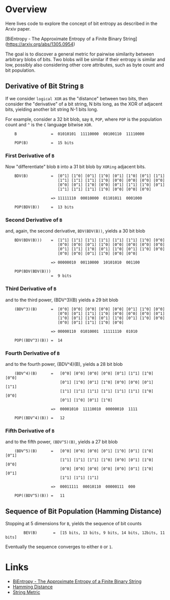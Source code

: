 # Overview

Here lives code to explore the concept of bit entropy as described in
the Arxiv paper.

[BiEntropy - The Approximate Entropy of a Finite Binary String]
(https://arxiv.org/abs/1305.0954)

The goal is to discover a general metric for pairwise similarity between
arbitrary blobs of bits.  Two blobs will be similar if their entropy is
similar and low, possibly also considering other core attributes, such as byte
count and bit population.

## Derivative of Bit String `B`

If we consider `logical XOR` as the "distance" between two bits, then consider
the "derivative" of a bit string, N bits long, as the XOR of adjacent bits,
yielding another bit string N-1 bits long.

For example, consider a 32 bit blob, say `B`, `POP`, where `POP` is the
population count and `^` is the `C` language bitwise `XOR`.
```
    B               =  01010101  11110000  00100110  11110000

    POP(B)          =  15 bits
```

### First Derivative of `B`

Now "differentiate" blob `B` into a 31 bit blob by `XORing` adjacent bits.
```
    BDV(B)          =  [0^1] [1^0] [0^1] [1^0] [0^1] [1^0] [0^1] [1^1] 
                       [1^1] [1^1] [1^1] [1^0] [0^0] [0^0] [0^0] [0^0]
                       [0^0] [0^1] [1^0] [0^0] [0^1] [1^1] [1^0] [0^1]
                       [1^1] [1^1] [1^1] [1^0] [0^0] [0^0] [0^0]

                    => 11111110  00010000  01101011  0001000

    POP(BDV(B))     =  13 bits
```

### Second Derivative of `B`

and, again, the second derivative, `BDV(BDV(B))`, yields a 30 bit blob

```
    BDV(BDV(B)))    =  [1^1] [1^1] [1^1] [1^1] [1^1] [1^1] [1^0] [0^0]
                       [0^0] [0^0] [0^1] [1^0] [0^0] [0^0] [0^0] [0^0]
                       [0^1] [1^1] [1^0] [0^1] [1^0] [0^1] [1^0] [0^0]
                       [0^0] [0^0] [0^1] [1^0] [0^0] [0^0]

                    => 00000010  00110000  10101010  001100

    POP(BDV(BDV(B)))
                    =  9 bits
```

### Third Derivative of `B`

and to the third power, (BDV^3)(B) yields a 29 bit blob
```
    (BDV^3)(B)      =  [0^0] [0^0] [0^0] [0^0] [0^0] [0^1] [1^0] [0^0]
                       [0^0] [0^1] [1^1] [1^0] [0^0] [0^0] [0^0] [0^1]
                       [1^0] [0^1] [1^0] [0^1] [1^0] [0^1] [1^0] [0^0]
                       [0^0] [0^1] [1^1] [1^0] [0^0] 

                    => 00000110  01010001  11111110  01010

    POP((BDV^3)(B)) =  14
```

### Fourth Derivative of `B`

and to the fourth power, (BDV^4)(B), yields a 28 bit blob
```
    (BDV^4)(B)      =   [0^0] [0^0] [0^0] [0^0] [0^1] [1^1] [1^0] [0^0]
                        [0^1] [1^0] [0^1] [1^0] [0^0] [0^0] [0^1] [1^1]
                        [1^1] [1^1] [1^1] [1^1] [1^1] [1^1] [1^0] [0^0]
                        [0^1] [1^0] [0^1] [1^0]
                    
                    =>  00001010  11110010  00000010  1111

    POP((BDV^4)(B)) =   12
```

### Fifth  Derivative of `B`

and to the fifth power, `(BDV^5)(B)`, yields a 27 bit blob
```
    (BDV^5)(B)      =   [0^0] [0^0] [0^0] [0^1] [1^0] [0^1] [1^0] [0^1]
                        [1^1] [1^1] [1^1] [1^0] [0^0] [0^1] [1^0] [0^0]
                        [0^0] [0^0] [0^0] [0^0] [0^0] [0^1] [1^0] [0^1]
                        [1^1] [1^1] [1^1]

                    =>  00011111  00010110  00000111  000

    POP((BDV^5)(B)) =   11
```

##  Sequence of Bit Population (Hamming Distance)

Stopping at 5 dimensions for `B`, yields the sequence of bit counts

```
        BEV(B)       =  [15 bits, 13 bits, 9 bits, 14 bits, 12bits, 11 bits]
```

Eventually the sequence converges to either `0` or `1`.

# Links

- [BiEntropy - The Approximate Entropy of a Finite Binary String](https://arxiv.org/abs/1305.0954)
- [Hamming Distance](https://en.wikipedia.org/wiki/Hamming_distance)
- [String Metric](https://en.wikipedia.org/wiki/String_metric)
